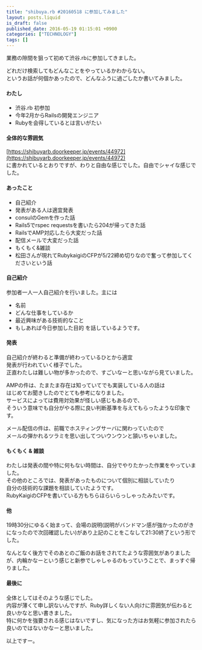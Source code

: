```yaml
---
title: "shibuya.rb #20160518 に参加してみました"
layout: posts.liquid
is_draft: false
published_date: 2016-05-19 01:15:01 +0900
categories: ["TECHNOLOGY"]
tags: []
---
```


業務の隙間を狙って初めて渋谷.rbに参加してきました。

どれだけ検索してもどんなことをやっているかわからない。  
というお話が何個かあったので、どんなふうに過ごしたか書いてみました。

#### わたし
- 渋谷.rb 初参加
- 今年2月からRailsの開発エンジニア
- Rubyを会得しているとは言いがたい
#### 全体的な雰囲気
[https://shibuyarb.doorkeeper.jp/events/44972](https://shibuyarb.doorkeeper.jp/events/44972)  
に書かれているとおりですが、わりと自由な感じでした。自由でシャイな感じでした。

#### あったこと
- 自己紹介
- 発表がある人は適宜発表
- consulのGemを作った話
- Rails5でrspec requestsを書いたら204が帰ってきた話
- RailsでAMP対応したら大変だった話
- 配信メールで大変だった話
- もくもく&雑談
- 松田さんが現れてRubykaigiのCFPが5/22締め切りなので奮って参加してくださいという話
#### 自己紹介
参加者一人一人自己紹介を行いました。主には

- 名前
- どんな仕事をしているか
- 最近興味がある技術的なこと
- もしあれば今日参加した目的
を話しているようです。

#### 発表
自己紹介が終わると準備が終わっているひとから適宜  
発表が行われていく様子でした。  
正直わたしは難しい物が多かったので、すごいなーと思いながら見ていました。

AMPの件は、たまたま存在は知っていてでも実装している人の話は  
はじめてお聞きしたのでとても参考になりました。  
サービスによっては費用対効果が怪しい感じもあるので、  
そういう意味でも自分がやる際に良い判断基準を与えてもらったような印象です。

メール配信の件は、前職でホスティングサーバに関わっていたので  
メールの弾かれるツラミを思い出してついウンウンと頷いちゃいました。

#### もくもく &&nbsp;雑談
わたしは発表の間や特に何もない時間は、自分でやりたかった作業をやっていました。  
その他のところでは、発表があったものについて個別に相談していたり  
自分の技術的な課題を相談していたようです。  
RubyKaigiのCFPを書いている方もちらほらいらっしゃったみたいです。

#### 他
19時30分にゆるく始まって、会場の説明(説明がバンドマン感が強かったのがきになったので次回確認したい)があり上記のことをこなして21:30終了という形でした。

なんとなく後方でそのあとのご飯のお話をされてたような雰囲気がありましたが、内輪かなーという感じと新参でしゃしゃるのもっていうことで、まっすぐ帰りました。

#### 最後に
全体としてはそのような感じでした。  
内容が薄くて申し訳ないんですが、Ruby詳しくない人向けに雰囲気が伝わると良いかなと思い書きました。  
特に何かを強要される感じはないですし、気になった方はお気軽に参加されたら良いのではないかなーと思いました。

以上ですー。


